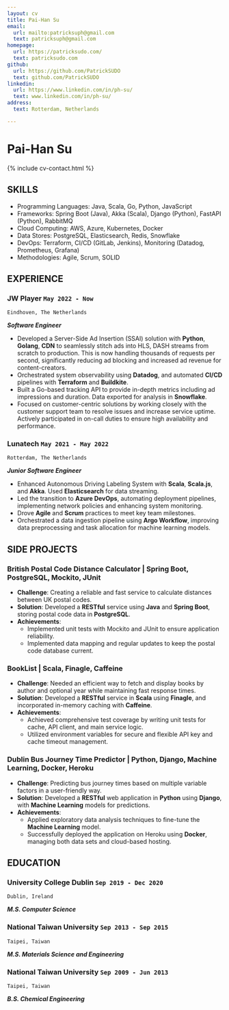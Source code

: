 ```yaml
---
layout: cv
title: Pai-Han Su
email:
  url: mailto:patricksuph@gmail.com
  text: patricksuph@gmail.com
homepage:
  url: https://patricksudo.com/
  text: patricksudo.com
github:
  url: https://github.com/PatrickSUDO
  text: github.com/PatrickSUDO
linkedin:
  url: https://www.linkedin.com/in/ph-su/
  text: www.linkedin.com/in/ph-su/
address:
  text: Rotterdam, Netherlands

---
```


# Pai-Han **Su**

<!--
include contact information from the front matter
Supported arguments:
    - homepage: url, text
    - phone
    - email
-->

{% include cv-contact.html %}


## SKILLS
- Programming Languages: Java, Scala, Go, Python, JavaScript
- Frameworks: Spring Boot (Java), Akka (Scala), Django (Python), FastAPI (Python), RabbitMQ
- Cloud Computing: AWS, Azure, Kubernetes, Docker
- Data Stores: PostgreSQL, Elasticsearch, Redis, Snowflake
- DevOps: Terraform, CI/CD (GitLab, Jenkins), Monitoring (Datadog, Prometheus, Grafana)
- Methodologies: Agile, Scrum, SOLID

## EXPERIENCE

### **JW Player**  `May 2022 - Now`

```
Eindhoven, The Netherlands
```

**_Software Engineer_**
- Developed a Server-Side Ad Insertion (SSAI) solution with **Python**, **Golang**, **CDN** to seamlessly stitch ads into HLS, DASH streams from scratch to production. This is now handling thousands of requests per second, significantly reducing ad blocking and increased ad revenue for content-creators.
- Orchestrated system observability using **Datadog**, and automated **CI/CD** pipelines with **Terraform** and **Buildkite**.
- Built a Go-based tracking API to provide in-depth metrics including ad impressions and duration. Data exported for analysis in **Snowflake**.
- Focused on customer-centric solutions by working closely with the customer support team to resolve issues and increase service uptime. Actively participated in on-call duties to ensure high availability and performance.


### **Lunatech**  `May 2021 - May 2022`

```
Rotterdam, The Netherlands
```

**_Junior Software Engineer_**

- Enhanced Autonomous Driving Labeling System with **Scala**, **Scala.js**, and **Akka**. Used **Elasticsearch** for data streaming.
- Led the transition to **Azure DevOps**, automating deployment pipelines, implementing network policies and enhancing system monitoring.
- Drove **Agile** and **Scrum** practices to meet key team milestones.
- Orchestrated a data ingestion pipeline using **Argo Workflow**, improving data preprocessing and task allocation for machine learning models.

## SIDE PROJECTS

### **British Postal Code Distance Calculator** | Spring Boot, PostgreSQL, Mockito, JUnit
- **Challenge**: Creating a reliable and fast service to calculate distances between UK postal codes.
- **Solution**: Developed a **RESTful** service using **Java** and **Spring Boot**, storing postal code data in **PostgreSQL**.
- **Achievements**:
  - Implemented unit tests with Mockito and JUnit to ensure application reliability.
  - Implemented data mapping and regular updates to keep the postal code database current.

### **BookList** | Scala, Finagle, Caffeine
- **Challenge**: Needed an efficient way to fetch and display books by author and optional year while maintaining fast response times.
- **Solution**: Developed a **RESTful** service in **Scala** using **Finagle**, and incorporated in-memory caching with **Caffeine**.
- **Achievements**:
  - Achieved comprehensive test coverage by writing unit tests for cache, API client, and main service logic.
  - Utilized environment variables for secure and flexible API key and cache timeout management.

### **Dublin Bus Journey Time Predictor** | Python, Django, Machine Learning, Docker, Heroku
- **Challenge**: Predicting bus journey times based on multiple variable factors in a user-friendly way.
- **Solution**: Developed a **RESTful** web application in **Python** using **Django**, with **Machine Learning** models for predictions.
- **Achievements**:
  - Applied exploratory data analysis techniques to fine-tune the **Machine Learning** model.
  - Successfully deployed the application on Heroku using **Docker**, managing both data sets and cloud-based hosting.

## EDUCATION

### **University College Dublin** `Sep 2019 - Dec 2020`
```
Dublin, Ireland
```
**_M.S. Computer Science_**

### **National Taiwan University**   `Sep 2013 - Sep 2015`
```
Taipei, Taiwan
```
**_M.S. Materials Science and Engineering_**

### **National Taiwan University**   `Sep 2009 - Jun 2013`
```
Taipei, Taiwan
```
**_B.S. Chemical Engineering_**


<!-- ### Footer

Last updated: May 2023 -->
